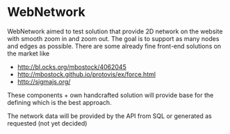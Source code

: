 # WebNetwork

WebNetwork aimed to test solution that provide 2D network on the website with smooth zoom in and zoom out.
The goal is to support as many nodes and edges as possible. There are some already fine front-end solutions on the market like  
* http://bl.ocks.org/mbostock/4062045
* http://mbostock.github.io/protovis/ex/force.html
* http://sigmajs.org/

These components + own handcrafted solution will provide base for the defining which is the best approach.

The network data will be provided by the API from SQL or generated as requested (not yet decided)